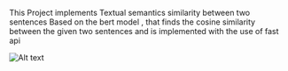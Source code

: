 This Project implements Textual semantics similarity between two sentences Based on the bert model , that finds
the cosine similarity between the given two sentences and is implemented with the use of fast api

![Alt text](/Capute.PNG?raw=true "Title")

